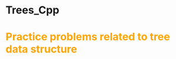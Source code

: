 # Trees_Cpp
<h1 style="color : orange; font-style : underline"> Practice problems related to tree data structure </h1>

